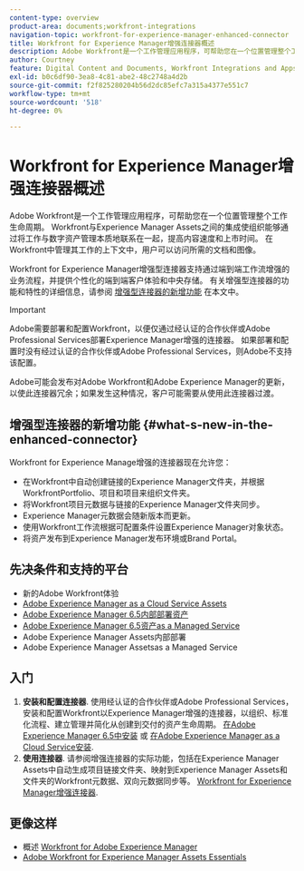 ```yaml
---
content-type: overview
product-area: documents;workfront-integrations
navigation-topic: workfront-for-experience-manager-enhanced-connector
title: Workfront for Experience Manager增强连接器概述
description: Adobe Workfront是一个工作管理应用程序，可帮助您在一个位置管理整个工作生命周期。 Workfront与Experience Manager Assets之间的集成使组织能够通过将工作与数字资产管理本质地联系在一起，提高内容速度和上市时间。 在Workfront中管理其工作的上下文中，用户可以访问所需的文档和图像。
author: Courtney
feature: Digital Content and Documents, Workfront Integrations and Apps
exl-id: b0c6df90-3ea8-4c81-abe2-48c2748a4d2b
source-git-commit: f2f825280204b56d2dc85efc7a315a4377e551c7
workflow-type: tm+mt
source-wordcount: '518'
ht-degree: 0%

---
```


# Workfront for Experience Manager增强连接器概述

Adobe Workfront是一个工作管理应用程序，可帮助您在一个位置管理整个工作生命周期。 Workfront与Experience Manager Assets之间的集成使组织能够通过将工作与数字资产管理本质地联系在一起，提高内容速度和上市时间。 在Workfront中管理其工作的上下文中，用户可以访问所需的文档和图像。

Workfront for Experience Manager增强型连接器支持通过端到端工作流增强的业务流程，并提供个性化的端到端客户体验和中央存储。 有关增强型连接器的功能和特性的详细信息，请参阅 [增强型连接器的新增功能](#what-s-new-in-the-enhanced-connector) 在本文中。

>[!IMPORTANT]
>
>Adobe需要部署和配置Workfront，以便仅通过经认证的合作伙伴或Adobe Professional Services部署Experience Manager增强的连接器。 如果部署和配置时没有经过认证的合作伙伴或Adobe Professional Services，则Adobe不支持该配置。
>
>Adobe可能会发布对Adobe Workfront和Adobe Experience Manager的更新，以使此连接器冗余；如果发生这种情况，客户可能需要从使用此连接器过渡。

## 增强型连接器的新增功能 {#what-s-new-in-the-enhanced-connector}

Workfront for Experience Manage增强的连接器现在允许您：

* 在Workfront中自动创建链接的Experience Manager文件夹，并根据WorkfrontPortfolio、项目和项目来组织文件夹。
* 将Workfront项目元数据与链接的Experience Manager文件夹同步。
* Experience Manager元数据会随新版本而更新。
* 使用Workfront工作流根据可配置条件设置Experience Manager对象状态。
* 将资产发布到Experience Manager发布环境或Brand Portal。

## 先决条件和支持的平台

* 新的Adobe Workfront体验
* [Adobe Experience Manager as a Cloud Service Assets](https://helpx.adobe.com/legal/product-descriptions/adobe-experience-manager-cloud-service.html)
* [Adobe Experience Manager 6.5内部部署资产](https://helpx.adobe.com/legal/product-descriptions/adobe-experience-manager-on-premise.html)
* [Adobe Experience Manager 6.5资产as a Managed Service](https://helpx.adobe.com/legal/product-descriptions/adobe-experience-manager-managed-services.html)
* Adobe Experience Manager Assets内部部署
* Adobe Experience Manager Assetsas a Managed Service

## 入门

1. **安装和配置连接器**. 使用经认证的合作伙伴或Adobe Professional Services，安装和配置Workfront以Experience Manager增强的连接器，以组织、标准化流程、建立管理并简化从创建到交付的资产生命周期。 [在Adobe Experience Manager 6.5中安装](https://experienceleague.adobe.com/docs/experience-manager-65/assets/integrations/workfront-integrations.html) 或 [在Adobe Experience Manager as a Cloud Service安装](https://experienceleague.adobe.com/docs/experience-manager-cloud-service/assets/integrations/workfront-connector-install.html).
1. **使用连接器**. 请参阅增强连接器的实际功能，包括在Experience Manager Assets中自动生成项目链接文件夹、映射到Experience Manager Assets和文件夹的Workfront元数据、双向元数据同步等。 [Workfront for Experience Manager增强连接器](../../../documents/workfront-and-experience-manager-integrations/workfront-for-experience-manager-enhanced-connector/workfront-for-aem-enhanced-connector.md).

## 更像这样

* 概述 [Workfront for Adobe Experience Manager](https://www.workfront.com/integrations/adobe/experience-manager)
* [Adobe Workfront for Experience Manager Assets Essentials](../../../documents/adobe-workfront-for-experience-manager-assets-essentials/workfront-for-aem-asset-essentials.md)
